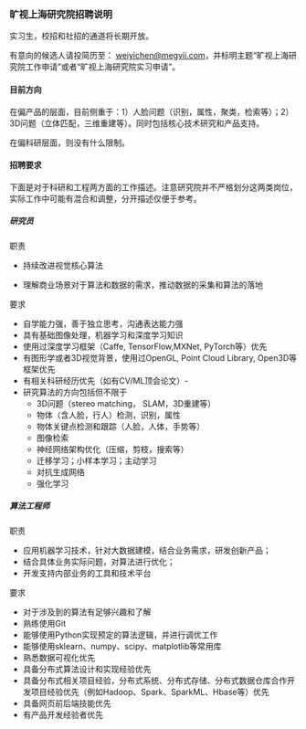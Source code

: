 ### 旷视上海研究院招聘说明

实习生，校招和社招的通道将长期开放。

有意向的候选人请投简历至： [weiyichen@megvii.com](mailto:weiyichen@megvii.com)，并标明主题“旷视上海研究院工作申请”或者“旷视上海研究院实习申请”。

#### 目前方向

在偏产品的层面，目前侧重于：1）人脸问题（识别，属性，聚类，检索等）；2）3D问题（立体匹配，三维重建等）。同时包括核心技术研究和产品支持。 

在偏科研层面，则没有什么限制。 

#### 招聘要求

下面是对于科研和工程两方面的工作描述。注意研究院并不严格划分这两类岗位，实际工作中可能有混合和调整，分开描述仅便于参考。

##### 研究员

职责

- 持续改进视觉核心算法

- 理解商业场景对于算法和数据的需求，推动数据的采集和算法的落地

要求

- 自学能力强，善于独立思考，沟通表达能力强
- 具有基础图像处理，机器学习和深度学习知识
- 使用过深度学习框架（Caffe, TensorFlow,MXNet, PyTorch等）优先
- 有图形学或者3D视觉背景，使用过OpenGL, Point Cloud Library, Open3D等框架优先
- 有相关科研经历优先（如有CV/ML顶会论文）-
- 研究算法的方向包括但不限于
  - 3D问题（stereo matching， SLAM，3D重建等）
  - 物体（含人脸，行人）检测，识别，属性
  - 物体关键点检测和跟踪（人脸，人体，手势等）
  - 图像检索
  - 神经网络架构优化（压缩，剪枝，搜索等）
  - 迁移学习；小样本学习；主动学习
  - 对抗生成网络
  - 强化学习

##### 算法工程师

职责

- 应用机器学习技术，针对大数据建模，结合业务需求，研发创新产品；
- 结合具体业务实际问题，对算法进行优化；
- 开发支持内部业务的工具和技术平台

要求

- 对于涉及到的算法有足够兴趣和了解
- 熟练使用Git
- 能够使用Python实现预定的算法逻辑，并进行调优工作
- 能够使用sklearn、numpy、scipy、matplotlib等常用库
- 熟悉数据可视化优先
- 具备分布式算法设计和实现经验优先
- 具备分布式相关项目经验，分布式系统、分布式存储、分布式数据仓库合作开发项目经验优先（例如Hadoop、Spark、SparkML、Hbase等）优先
- 具备网页前后端技能优先
- 有产品开发经验者优先